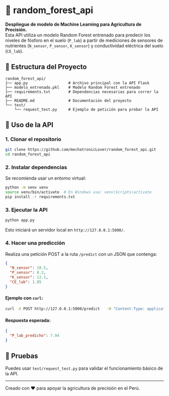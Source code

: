
# 🌿 random_forest_api

**Despliegue de modelo de Machine Learning para Agricultura de Precisión.**  
Esta API utiliza un modelo Random Forest entrenado para predecir los niveles de fósforo en el suelo (`P_lab`) a partir de mediciones de sensores de nutrientes (`N_sensor`, `P_sensor`, `K_sensor`) y conductividad eléctrica del suelo (`CE_lab`).

## 📁 Estructura del Proyecto

```
random_forest_api/
├── app.py                  # Archivo principal con la API Flask
├── modelo_entrenado.pkl    # Modelo Random Forest entrenado
├── requirements.txt        # Dependencias necesarias para correr la API
├── README.md               # Documentación del proyecto
└── test/
    └── request_test.py     # Ejemplo de petición para probar la API
```

## 🚀 Uso de la API

### 1. Clonar el repositorio

```bash
git clone https://github.com/mechatronicLover/random_forest_api.git
cd random_forest_api
```

### 2. Instalar dependencias

Se recomienda usar un entorno virtual:

```bash
python -m venv venv
source venv/bin/activate  # En Windows usa: venv\Scripts\activate
pip install -r requirements.txt
```

### 3. Ejecutar la API

```bash
python app.py
```

Esto iniciará un servidor local en `http://127.0.0.1:5000/`.

### 4. Hacer una predicción

Realiza una petición POST a la ruta `/predict` con un JSON que contenga:

```json
{
  "N_sensor": 10.5,
  "P_sensor": 8.3,
  "K_sensor": 12.1,
  "CE_lab": 1.85
}
```

#### Ejemplo con `curl`:

```bash
curl -X POST http://127.0.0.1:5000/predict   -H "Content-Type: application/json"   -d '{"N_sensor": 10.5, "P_sensor": 8.3, "K_sensor": 12.1, "CE_lab": 1.85}'
```

#### Respuesta esperada:

```json
{
  "P_lab_predicho": 7.94
}
```

## 🧪 Pruebas

Puedes usar `test/request_test.py` para validar el funcionamiento básico de la API.

---

Creado con ❤️ para apoyar la agricultura de precisión en el Perú.
